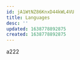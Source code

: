 ```yaml
---
id: jA1WtNZ86KnxD44kWL4VU
title: Languages
desc: ''
updated: 1638778892875
created: 1638778892875
---
```


a222